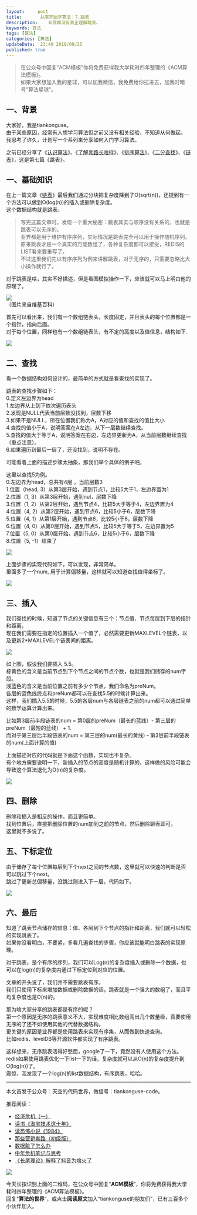 ```yaml
---   
layout:     post  
title:       从零开始学算法：7.跳表   
description:    业界都没有真正理解跳表。   
keywords: 算法 
tags: [算法]  
categories: [算法]  
updateData:  23:40 2018/09/25  
published: true   
---  
```


> 在公众号中回复“ACM模板”你将免费获得我大学耗时四年整理的《ACM算法模板》。  
> 如果大家想加入我的星球，可以加我微信，我免费给你拉进去，加我时暗号"算法星球"。  


## 一、背景

大家好，我是tiankonguse。  
由于某些原因，经常有人想学习算法但之前又没有相关经验，不知道从何做起。  
我思考了许久，计划写一个系列来分享如何入门学习算法。  


之前已经分享了《[认识算法](https://mp.weixin.qq.com/s/2CyGYZ5SFs-cLBHkxAhdyg)》、《[了解套路长啥样](https://mp.weixin.qq.com/s/OvX3H9_JmzjPA091ZqUegQ)》、《[排序算法](https://mp.weixin.qq.com/s/MSoXEzDSyxf3gVAt-2D1bw)》、《[二分查找](https://mp.weixin.qq.com/s/UQ7wU7qHd-YI4P4iCYAa3g)》、《[链表](https://mp.weixin.qq.com/s/mLvJEc-wmsTZcAMt3fGAKQ)》，这是第七篇《跳表》。  


## 一、基础知识

在上一篇文章《[链表](https://mp.weixin.qq.com/s/mLvJEc-wmsTZcAMt3fGAKQ)》最后我们通过分块把复杂度降到了O(sqrt(n))，还提到有一个方法可以做到O(log(n))的插入或删除复杂度。  
这个数据结构就是跳表。  


> 写完这篇文章时，发现一个重大秘密：跳表其实与顺序没有关系的，也就是跳表可以无序的。  
> 业界都是用于维护有序序列，实际情况是跳表完全可以用于操作随机序列。  
> 原来跳表才是一个真实的万能数组了，各种复杂度都可以接受，REDIS的LIST看来要重写了。  
> 不过这里我们先以有序序列为例来讲解跳表，对于无序的，只需要忽略比大小操作就行了。  


对于跳表是啥，其实不好描述，但是看图模拟操作一下，应该就可以马上明白他的原理了。  

![](http://res.tiankonguse.com/images/2018/09/skiplist-001.png)  
（图片来自维基百科）  


首先可以看出来，我们有一个数组链表头，长度固定，并且表头的每个位置都是一个指针，指向后面。  
对于每个位置，同样也有一个数组链表头，有不定的高度以及值信息，结构如下.  

  

![](http://res.tiankonguse.com/images/2018/09/skiplist-struct.png)  



## 二、查找  

看一个数据结构如何设计的，最简单的方式就是看查找的实现了。  


跳表的查找步骤如下：  
0.定义左边界为head  
1.左边界从上到下依次遍历表头  
2.发现是NULL代表当前层数没找到，层数下移    
3.如果不是NULL，所在位置我们称为A，A对应的值和查找的值比大小  
4.查找的值小于A，说明答案在A左边，从下一层数继续查找。   
5.查找的值大于等于A，说明答案在右边，左边界更新为A，从当前层数继续查找（重点注意）。   
6.如果遍历到最后一层了，还没找到，说明不存在。  


可能看着上面的描述步骤太抽象，那我们举个具体的例子吧。  


这里以查找5为例。  
0.左边界为head，总共有4层 ，当前层数3  
1.位置（head, 3）从第3层开始，遇到节点1，比较5大于1，左边界置为1  
2.位置（1, 3）从第3层开始，遇到nul，层数下降  
3.位置（1, 2）从第2层开始，遇到节点4，比较5大于等于4，左边界置为4  
4.位置（4, 2）从第2层开始，遇到节点6，比较5小于6，层数下降  
5.位置（4, 1）从第1层开始，遇到节点6，比较5小于6，层数下降   
6.位置（4, 0）从第0层开始，遇到节点5，比较5大于等于5，左边界置为5  
7.位置（5, 0）从第0层开始，遇到节点6，比较5小于6，层数下降  
8.位置（5, -1）结束了  



![](http://res.tiankonguse.com/images/2018/09/skiplist-002.png)  


上面步骤的实现代码如下，可以发现，非常简单。  
里面多了一个num, 用于计算偏移量，这样就可以知道查找值得坐标了。  


![](http://res.tiankonguse.com/images/2018/09/skiplist-find.png)  


## 三、插入

我们查找的时候，知道了节点的关键信息有三个：节点值、节点每层到下层的指针和距离。  
现在我们需要在指定的位置插入一个值了，必然需要更新MAXLEVEL个链表，以及更新2*MAXLEVEL个链表间的距离。  


![](http://res.tiankonguse.com/images/2018/09/skiplist-003.png)  


如上图，假设我们要插入 5.5。  
棕黄色的含义是当前节点到下个节点之间的节点个数，也就是我们储存的num字段。   
浅蓝色的含义是当前位置之前有多少个节点，我们命名为preNum。   
各层的蓝色线终点和preNum都可以在查找5.5的时候计算出来。  
这样，我们插入5.5的时候，5.5的各层num与各层链表之前的num都可以通过简单的数学运算计算出来。  


比如第3层前半段链表的num = 第0层的preNum（最长的蓝线）- 第三层的preNum（最短的蓝线） + 1.  
而对于第三层后半段链表的num = 第三层的num(最长的黄线) - 第3层前半段链表的num(上面计算的值)  


上面描述对应的代码就是下面这个函数，实现也不复杂。  
有个地方需要说明一下，新插入的节点的高度是随机计算的，这样做的风险可能会导致这个算法退化为O(n)的复杂度。  


![](http://res.tiankonguse.com/images/2018/09/skiplist-insert.png)  


## 四、删除

删除和插入是相反的操作，而且更简单。  
找到位置后，直接把删除位置的num加到之前的节点，然后删除聊表即可。  
这里就不多说了。  

## 五、下标定位

由于储存了每个位置每层到下个next之间的节点数，这里就可以快速的判断是否可以跳过下个next。  
跳过了更新总偏移量，没跳过则进入下一层，代码如下。  


![](http://res.tiankonguse.com/images/2018/09/skiplist-pos.png)  


## 六、最后  

知道了跳表节点储存的信息：值、各层到下个节点的指针和距离，我们就可以轻松的实现跳表了。  
如果你没看明白，不要紧，多看几遍查找的步骤，你应该就能明白跳表的实现原理。  


对于跳表，是个有序的序列，我们可以Log(n)的复杂度插入或删除一个数据，也可以在log(n)的复杂度内通过下标定位到对应的位置。  


文章的开头说了，我们并不需要跳表有序。  
我们只使用下标来增加数据或删除数据的话，跳表就是一个强大的数组了，而且平均复杂度也是O(n)的。    


那为啥大家分享的跳表都是有序的呢？  
第一个原因是无序的跳表意义不大，实现难度相比数组高出几个数量级，真要使用无序的了还不如使用其他的代替数据结构。  
更关键的原因是业界都是使用跳表来实现有序集，从而做到快速查询。  
比如redis、levelDB等开源软件都实现了有序跳表。  


这样想来，无序跳表活得好憋屈，google了一下，竟然没有人使用这个方法。  
redis如果使用跳表优化一下list一下的话，复杂度就可以从O(n)的复杂度提升到O(log(n))了。  
震惊，我发现了一个log(n)的list数据结构，有序跳表，哈哈。  



---


本文首发于公众号：天空的代码世界，微信号：tiankonguse-code。  


推荐阅读：  


* [经济危机（一）](https://mp.weixin.qq.com/s/hxO7oR8cLljSClYS-yE6pw)   
* [读书《淘宝技术这十年》](https://mp.weixin.qq.com/s/IeOQGh22U_1TPrf6sYYTkQ)  
* [读恐怖小说《1984》](https://mp.weixin.qq.com/s/q7HL5o_R5cqJc0b9Ll7EMw)    
* [那些营销套路（初级版）](https://mp.weixin.qq.com/s/xdvqZo9ll6kaL66Cdx)   
* [数据脏了怎么办](https://mp.weixin.qq.com/s/Blw4yxmIsE51dzzbNcfFbg)    
* [中年危机笔记与思考](https://mp.weixin.qq.com/s/dFzDtZS0JN6hhpc1DF-e_g)     
* [《长尾理论》解释了抖音为啥火了](https://mp.weixin.qq.com/s/sFWtMYj_WOKdgjolo7T56A)  



![](http://res.tiankonguse.com/images/tiankonguse-support.png)   


今天长按识别上面的二维码，在公众号中回复“**ACM模板**”，你将免费获得我大学耗时四年整理的《ACM算法模板》。  
回复“**算法的世界**”，或点击**阅读原文**加入“tiankonguse的朋友们”，已有三百多个小伙伴加入。  




